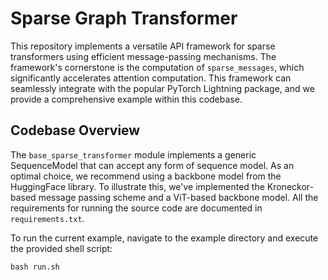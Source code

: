 # Sparse Graph Transformer

This repository implements a versatile API framework for sparse transformers using efficient message-passing mechanisms. The framework's cornerstone is the computation of `sparse_messages`, which significantly accelerates attention computation. This framework can seamlessly integrate with the popular PyTorch Lightning package, and we provide a comprehensive example within this codebase.


## Codebase Overview

The `base_sparse_transformer` module implements a generic SequenceModel that can accept any form of sequence model. As an optimal choice, we recommend using a backbone model from the HuggingFace library. To illustrate this, we've implemented the Kroneckor-based message passing scheme and a ViT-based backbone model. All the requirements for running the source code are documented in `requirements.txt`.

To run the current example, navigate to the example directory and execute the provided shell script:

```shell
bash run.sh
```
